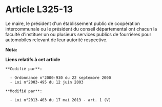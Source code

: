 # Article L325-13

Le maire, le président d'un établissement public de coopération intercommunale ou le président du conseil départemental  ont
chacun la faculté d'instituer un ou plusieurs services publics de fourrières pour automobiles relevant de leur autorité
respective.

**Nota:**



**Liens relatifs à cet article**

	**Codifié par**:

	  - Ordonnance n°2000-930 du 22 septembre 2000
	  - Loi n°2003-495 du 12 juin 2003

	**Modifié par**:

	  - Loi n°2013-403 du 17 mai 2013 - art. 1 (V)
